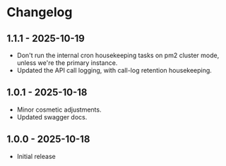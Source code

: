 # Changelog

## 1.1.1 - 2025-10-19

- Don't run the internal cron housekeeping tasks on pm2 cluster mode, unless we're the primary instance.
- Updated the API call logging, with call-log retention housekeeping.

## 1.0.1 - 2025-10-18

- Minor cosmetic adjustments.
- Updated swagger docs.

## 1.0.0 - 2025-10-18

- Initial release
